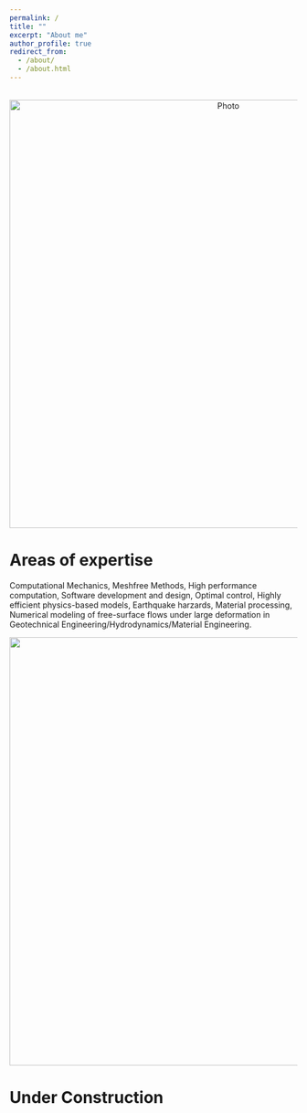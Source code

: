 ```yaml
---
permalink: /
title: ""
excerpt: "About me"
author_profile: true
redirect_from: 
  - /about/
  - /about.html
---
```


<p align="center">
  <img src="https://maozirui.github.io/images/Computational_Mechanics.png" alt="Photo" style="width: 750px;"/> 
</p>
  
    
# Areas of expertise

Computational Mechanics, Meshfree Methods, High performance computation, Software development and design, Optimal control, Highly efficient physics-based models, Earthquake harzards, Material processing, Numerical modeling of free-surface flows under large deformation in Geotechnical Engineering/Hydrodynamics/Material Engineering.

<p align="center">
<img src="https://maozirui.github.io/images/Shear Peeling Process.gif" width="750"/>
</p>
  
    
# Under Construction
